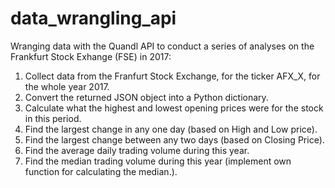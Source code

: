 # data_wrangling_api

Wranging data with the Quandl API to conduct a series of analyses on the Frankfurt Stock Exhange (FSE) in 2017:
<br>
1. Collect data from the Franfurt Stock Exchange, for the ticker AFX_X, for the whole year 2017.<br>
2. Convert the returned JSON object into a Python dictionary.<br>
3. Calculate what the highest and lowest opening prices were for the stock in this period.<br>
4. Find the largest change in any one day (based on High and Low price).<br>
5. Find the largest change between any two days (based on Closing Price).<br>
6. Find the average daily trading volume during this year.<br>
7. Find the median trading volume during this year (implement own function for calculating the median.).
